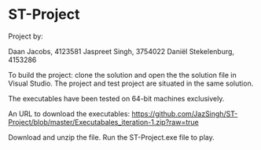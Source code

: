 # ST-Project

Project by:

Daan Jacobs, 4123581 
Jaspreet Singh, 3754022 
Daniël Stekelenburg, 4153286

To build the project: clone the solution and open the the solution file in Visual Studio.
The project and test project are situated in the same solution.

The executables have been tested on 64-bit machines exclusively.

An URL to download the executables: https://github.com/JazSingh/ST-Project/blob/master/Executabales_iteration-1.zip?raw=true

Download and unzip the file. Run the ST-Project.exe file to play.
